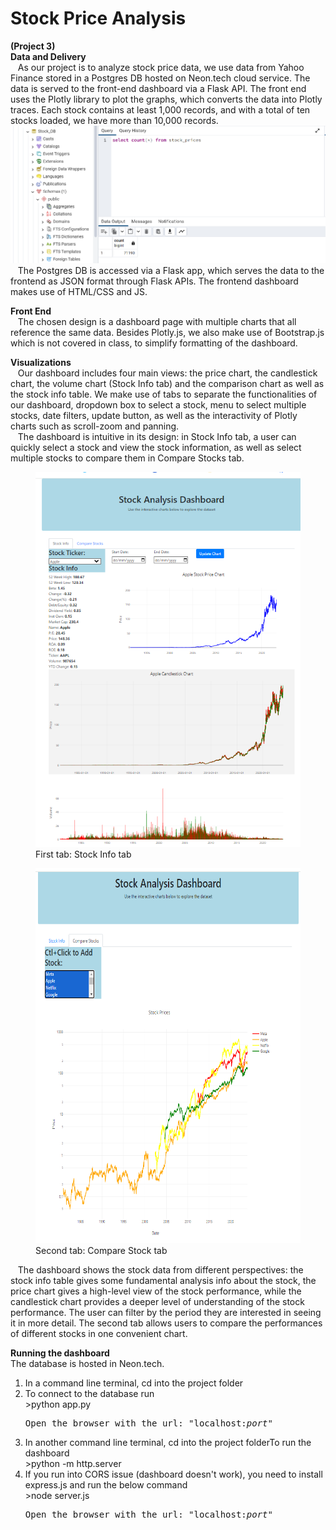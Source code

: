 # Stock Price Analysis
 **(Project 3)**  
  **Data and Delivery**  
  &nbsp;&nbsp; As our project is to analyze stock price data, we use data from Yahoo Finance stored in a Postgres DB hosted on
Neon.tech cloud service. The data is served to the front-end dashboard via a
Flask API. The front end uses the Plotly library to plot the graphs, which
converts the data into Plotly traces. Each stock contains at least 1,000
records, and with a total of ten stocks loaded, we have more than 10,000
records.  
  <img src="./snapshots/records.png" alt="screenshot of Postgres data count">  
 &nbsp;&nbsp;  The Postgres DB is accessed via a Flask app, which serves the data to the frontend
as JSON format through Flask APIs. The frontend dashboard makes use of HTML/CSS
and JS.  
 
**Front End**   
 &nbsp;&nbsp; The chosen design is a dashboard page with multiple charts that all reference the
same data. Besides Plotly.js, we also make use of Bootstrap.js which is not
covered in class, to simplify formatting of the dashboard.
 
**Visualizations**  
&nbsp;&nbsp;  Our dashboard includes four main views: the price chart, the
candlestick chart, the volume chart (Stock Info tab) and the comparison chart
as well as the stock info table.
We make use of tabs to separate the
functionalities of our dashboard, dropdown box to select a stock, menu to
select multiple stocks, date filters, update button, as well as the
interactivity of Plotly charts such as scroll-zoom and panning.  
 &nbsp;&nbsp; The dashboard is intuitive in its design: in
Stock Info tab, a user can quickly select a stock and view the stock
information, as well as select multiple stocks to compare them in Compare Stocks tab.  
<figure>
  <img src="./snapshots/tab1.png" width="450" height="600" alt="screenshot of dashboard tab1">
  <figcaption>First tab: Stock Info tab </figcaption>
</figure>  

 <figure>
 <img src="./snapshots/tab2.png" width="450" height="600" alt="screenshot of dashboard tab2">  
 <figcaption>Second tab: Compare Stock tab </figcaption>  
</figure>
  
  &nbsp;&nbsp; The dashboard shows the stock data from
different perspectives: the stock info table gives some fundamental analysis
info about the stock, the price chart gives a high-level view of the stock
performance, while the candlestick chart provides a deeper level of
understanding of the stock performance. The user can filter by the period they
are interested in seeing it in more detail. The second tab allows users to
compare the performances of different stocks in one convenient chart.

 **Running the dashboard**  
   The database is hosted in Neon.tech.
   <ol>
   <li>In a command line terminal, cd into the project folder</li>
   <li>To connect to the database run</li>
   >python app.py
    <pre>Open the browser with the url: "localhost:<i>port</i>"</pre>
   <li>In another command line terminal, cd into the project folderTo run the dashboard </li>
   >python -m http.server
   <li>If you run into CORS issue (dashboard doesn't work), you need to install express.js and run the below command </li>
   >node server.js
    <pre>Open the browser with the url: "localhost:<i>port</i>"</pre>
  </ol>
